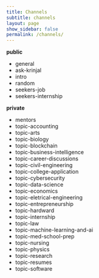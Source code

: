 ```yaml
---
title: Channels
subtitle: channels
layout: page
show_sidebar: false
permalink: /channels/
---
```


**public**

- general
- ask-krinjal
- intro
- random
- seekers-job
- seekers-internship

**private**

- mentors
- topic-accounting
- topic-arts
- topic-biology
- topic-blockchain
- topic-business-intelligence
- topic-career-discussions
- topic-civil-engineering
- topic-college-application
- topic-cybersecurity
- topic-data-science
- topic-economics
- topic-eletrical-engineering
- topic-entrepreneurship
- topic-hardward
- topic-internship
- topic-law
- topic-machine-learning-and-ai
- topic-med-school-prep
- topic-nursing
- topic-physics
- topic-research
- topic-resumes
- topic-software
